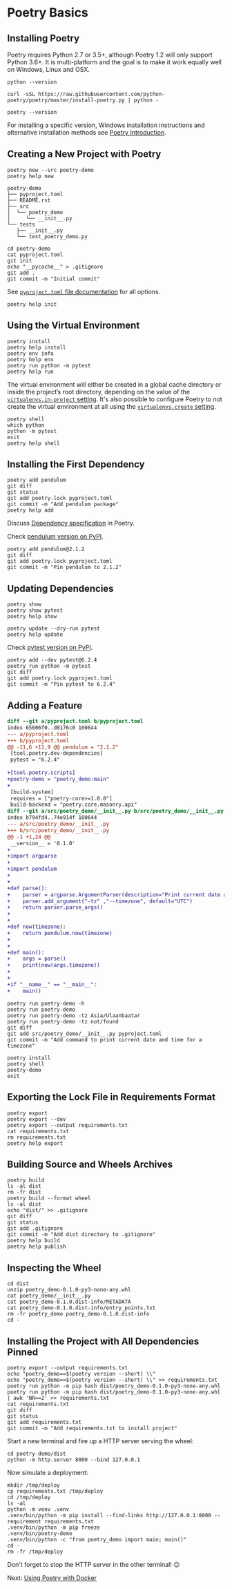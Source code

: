 # Poetry Basics

## Installing Poetry

Poetry requires Python 2.7 or 3.5+, although Poetry 1.2 will only support Python 3.6+. It is multi-platform and the goal is to make it work equally well on Windows, Linux and OSX.

```console
python --version
```

```console
curl -sSL https://raw.githubusercontent.com/python-poetry/poetry/master/install-poetry.py | python -
```

```console
poetry --version
```

For installing a specific version, Windows installation instructions and alternative installation methods see [Poetry Introduction](https://python-poetry.org/docs/).

## Creating a New Project with Poetry

```console
poetry new --src poetry-demo
poetry help new
```

```console
poetry-demo
├── pyproject.toml
├── README.rst
├── src
│  └── poetry_demo
│     └── __init__.py
└── tests
   ├── __init__.py
   └── test_poetry_demo.py
```

```console
cd poetry-demo
cat pyproject.toml
git init
echo "__pycache__" > .gitignore
git add .
git commit -m "Initial commit"
```

See [`pyproject.toml` file documentation](https://python-poetry.org/docs/pyproject/) for all options.

```console
poetry help init

```

## Using the Virtual Environment

```console
poetry install
poetry help install
poetry env info
poetry help env
poetry run python -m pytest
poetry help run
```

The virtual environment will either be created in a global cache directory or inside the project’s root directory, depending on the value of the [`virtualenvs.in-project` setting](https://python-poetry.org/docs/configuration/#virtualenvsin-project). It's also possible to configure Poetry to not create the virtual environment at all using the [`virtualenvs.create` setting](https://python-poetry.org/docs/configuration/#virtualenvscreate).

```console
poetry shell
which python
python -m pytest
exit
poetry help shell
```

## Installing the First Dependency

```console
poetry add pendulum
git diff
git status
git add poetry.lock pyproject.toml
git commit -m "Add pendulum package"
poetry help add
```

Discuss [Dependency specification](https://python-poetry.org/docs/dependency-specification/) in Poetry.

Check [pendulum version on PyPI](https://pypi.org/project/pendulum/).

```console
poetry add pendulum@2.1.2
git diff
git add poetry.lock pyproject.toml
git commit -m "Pin pendulum to 2.1.2"
```

## Updating Dependencies

```console
poetry show
poetry show pytest
poetry help show
```

```console
poetry update --dry-run pytest
poetry help update
```

Check [pytest version on PyPI](https://pypi.org/project/pytest/).

```console
poetry add --dev pytest@6.2.4
poetry run python -m pytest
git diff
git add poetry.lock pyproject.toml
git commit -m "Pin pytest to 6.2.4"
```

## Adding a Feature

```diff
diff --git a/pyproject.toml b/pyproject.toml
index 65606f0..d0176c0 100644
--- a/pyproject.toml
+++ b/pyproject.toml
@@ -11,6 +11,9 @@ pendulum = "2.1.2"
 [tool.poetry.dev-dependencies]
 pytest = "6.2.4"
 
+[tool.poetry.scripts]
+poetry-demo = "poetry_demo:main"
+
 [build-system]
 requires = ["poetry-core>=1.0.0"]
 build-backend = "poetry.core.masonry.api"
diff --git a/src/poetry_demo/__init__.py b/src/poetry_demo/__init__.py
index b794fd4..74e914f 100644
--- a/src/poetry_demo/__init__.py
+++ b/src/poetry_demo/__init__.py
@@ -1 +1,24 @@
 __version__ = '0.1.0'
+
+import argparse
+
+import pendulum
+
+
+def parse():
+    parser = argparse.ArgumentParser(description="Print current date and time for a timezone")
+    parser.add_argument("-tz" ,"--timezone", default="UTC")
+    return parser.parse_args()
+
+
+def now(timezone):
+    return pendulum.now(timezone)
+
+
+def main():
+    args = parse()
+    print(now(args.timezone))
+
+
+if "__name__" == "__main__":
+    main()
```

```console
poetry run poetry-demo -h
poetry run poetry-demo
poetry run poetry-demo -tz Asia/Ulaanbaatar
poetry run poetry-demo -tz not/found
git diff
git add src/poetry_demo/__init__.py pyproject.toml
git commit -m "Add command to print current date and time for a timezone"
```

```console
poetry install
poetry shell
poetry-demo
exit
```

## Exporting the Lock File in Requirements Format

```console
poetry export
poetry export --dev
poetry export --output requirements.txt
cat requirements.txt
rm requirements.txt
poetry help export
```

## Building Source and Wheels Archives

```console
poetry build
ls -al dist
rm -fr dist
poetry build --format wheel
ls -al dist
echo "dist/" >> .gitignore
git diff
git status
git add .gitignore
git commit -m "Add dist directory to .gitignore"
poetry help build
poetry help publish
```

## Inspecting the Wheel

```console
cd dist
unzip poetry_demo-0.1.0-py3-none-any.whl
cat poetry_demo/__init__.py
cat poetry_demo-0.1.0.dist-info/METADATA
cat poetry_demo-0.1.0.dist-info/entry_points.txt
rm -fr poetry_demo poetry_demo-0.1.0.dist-info
cd -
```

## Installing the Project with All Dependencies Pinned

```console
poetry export --output requirements.txt
echo "poetry_demo==$(poetry version --short) \\"
echo "poetry_demo==$(poetry version --short) \\" >> requirements.txt
poetry run python -m pip hash dist/poetry_demo-0.1.0-py3-none-any.whl
poetry run python -m pip hash dist/poetry_demo-0.1.0-py3-none-any.whl | awk 'NR==2' >> requirements.txt
cat requirements.txt
git diff
git status
git add requirements.txt
git commit -m "Add requirements.txt to install project"
```

Start a new terminal and fire up a HTTP server serving the wheel:

```console
cd poetry-demo/dist
python -m http.server 8000 --bind 127.0.0.1
```

Now simulate a deployment:

```console
mkdir /tmp/deploy
cp requirements.txt /tmp/deploy
cd /tmp/deploy
ls -al
python -m venv .venv
.venv/bin/python -m pip install --find-links http://127.0.0.1:8000 --requirement requirements.txt
.venv/bin/python -m pip freeze
.venv/bin/poetry-demo
.venv/bin/python -c "from poetry_demo import main; main()"
cd -
rm -fr /tmp/deploy
```

Don't forget to stop the HTTP server in the other terminal! :wink:

Next: [Using Poetry with Docker](poetry_docker.md)
